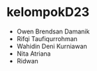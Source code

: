 # kelompokD23

- Owen Brendsan Damanik
- Rifqi Taufiqurrohman
- Wahidin Deni Kurniawan
- Nita Atriana
- Ridwan
